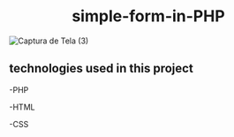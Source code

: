 <div align="center">
  
# simple-form-in-PHP
</div>

![Captura de Tela (3)](https://github.com/PedroL1122/simple-form-in-PHP/assets/95534653/5f1502a2-e6a7-4d57-9eaa-c79a2d6eafa2)

## technologies used in this project

-PHP

-HTML

-CSS  
